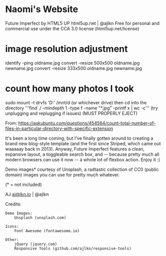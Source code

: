 # Naomi's Website
Future Imperfect by HTML5 UP
html5up.net | @ajlkn
Free for personal and commercial use under the CCA 3.0 license (html5up.net/license)

# image resolution adjustment
identify -ping oldname.jpg
convert -resize 500x500 oldname.jpg newname.jpg
convert -resize 333x500 oldname.jpg newname.jpg

# count how many photos I took
sudo mount -t drvfs 'D:\' /mnt/d (or whichever drive)
then cd into the directory
'''find ./ -mindepth 1 -type f -name "*.jpg" -printf x | wc -c'''
(try unplugging and replugging if issues)
(MUST PROPERLY EJECT)

From: https://askubuntu.com/questions/454564/count-total-number-of-files-in-particular-directory-with-specific-extension


It's been a long time coming, but I've finally gotten around to creating a brand new
blog-style template (and the first since Striped, which came out waaaaay back in 2013).
Anyway, Future Imperfect features a clean, expansive layout, a toggleable search box,
and -- because pretty much all modern browsers can use it now -- a whole lot of flexbox
action. Enjoy it :)

Demo images* courtesy of Unsplash, a radtastic collection of CC0 (public domain) images
you can use for pretty much whatever.

(* = not included)

AJ
aj@lkn.io | @ajlkn


Credits:

	Demo Images:
		Unsplash (unsplash.com)

	Icons:
		Font Awesome (fontawesome.io)

	Other:
		jQuery (jquery.com)
		Responsive Tools (github.com/ajlkn/responsive-tools)
